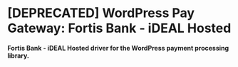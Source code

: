 # [DEPRECATED] WordPress Pay Gateway: Fortis Bank - iDEAL Hosted

**Fortis Bank - iDEAL Hosted driver for the WordPress payment processing library.**
